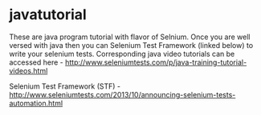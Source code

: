 javatutorial
============

These are java program tutorial with flavor of Selnium.
Once you are well versed with java then you can Selenium Test Framework (linked below) to write your selenium tests.
Corresponding java video tutorials can be accessed here - http://www.seleniumtests.com/p/java-training-tutorial-videos.html

Selenium Test Framework (STF) -
http://www.seleniumtests.com/2013/10/announcing-selenium-tests-automation.html
